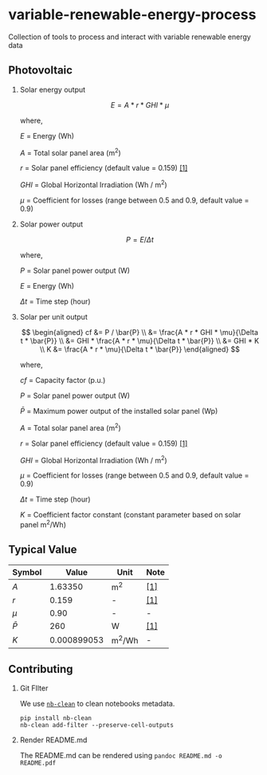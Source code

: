 # variable-renewable-energy-process

Collection of tools to process and interact with variable renewable energy data

## Photovoltaic

1. Solar energy output

    $$
    E = A * r * GHI * \mu
    $$

    where,

    $E$ = Energy (Wh)

    $A$ = Total solar panel area (m<sup>2</sup>)

    $r$ = Solar panel efficiency (default value = 0.159) [[1]][Osama Ayadi, 2022]

    $GHI$ = Global Horizontal Irradiation (Wh / m<sup>2</sup>)

    $\mu$ = Coefficient for losses (range between 0.5 and 0.9, default value = 0.9)

1. Solar power output

    $$
    P = E / \Delta t
    $$

    where,

    $P$ = Solar panel power output (W)

    $E$ = Energy (Wh)

    $\Delta t$ = Time step (hour)

1. Solar per unit output

    $$
    \begin{aligned}
    cf &= P / \bar{P}
    \\
       &= \frac{A * r * GHI * \mu}{\Delta t * \bar{P}}
    \\
       &= GHI * \frac{A * r * \mu}{\Delta t * \bar{P}}
    \\
       &= GHI * K
    \\
    K  &= \frac{A * r * \mu}{\Delta t * \bar{P}}
    \end{aligned}
    $$

    where,

    $cf$ = Capacity factor (p.u.)

    $P$ = Solar panel power output (W)

    $\bar{P}$ = Maximum power output of the installed solar panel (Wp)

    $A$ = Total solar panel area (m<sup>2</sup>)

    $r$ = Solar panel efficiency (default value = 0.159) [[1]][Osama Ayadi, 2022]

    $GHI$ = Global Horizontal Irradiation (Wh / m<sup>2</sup>)

    $\mu$ = Coefficient for losses (range between 0.5 and 0.9, default value = 0.9)

    $\Delta t$ = Time step (hour)

    $K$ = Coefficient factor constant (constant parameter based on solar panel m<sup>2</sup>/Wh)

## Typical Value

| Symbol    | Value         | Unit              | Note                                  |
| --------- | ------------- | ------------------| ------------------------------------- |
| $A$       | 1.63350       | m<sup>2</sup>     | [[1]][Osama Ayadi, 2022]              |
| $r$       | 0.159         | -                 | [[1]][Osama Ayadi, 2022]              |
| $\mu$     | 0.90          | -                 | -                                     |
| $\bar{P}$ | 260           | W                 | [[1]][Osama Ayadi, 2022]              |
| $K$       | 0.000899053   | m<sup>2</sup>/Wh  | -                                     |

[Osama Ayadi, 2022]: https://doi.org/10.1016/j.egyr.2022.06.121

## Contributing

1. Git FIlter

    We use [`nb-clean`](https://github.com/srstevenson/nb-clean) to clean notebooks metadata.

    ```shell
    pip install nb-clean
    nb-clean add-filter --preserve-cell-outputs
    ```

1. Render README.md

    The README.md can be rendered using `pandoc README.md -o README.pdf`
